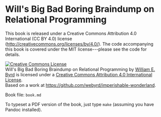 # Will's Big Bad Boring Braindump on Relational Programming

This book is released under a Creative Commons Attribution 4.0 International (CC BY 4.0) license (http://creativecommons.org/licenses/by/4.0/).  The code accompanying this book is covered under the MIT license---please see the code for details.

<a rel="license" href="http://creativecommons.org/licenses/by/4.0/"><img alt="Creative Commons License" style="border-width:0" src="https://i.creativecommons.org/l/by/4.0/88x31.png" /></a><br /><span xmlns:dct="http://purl.org/dc/terms/" href="http://purl.org/dc/dcmitype/Text" property="dct:title" rel="dct:type">Will's Big Bad Boring Braindump on Relational Programming</span> by <a xmlns:cc="http://creativecommons.org/ns#" href="https://github.com/webyrd/imperishable-wonderland" property="cc:attributionName" rel="cc:attributionURL">William E. Byrd</a> is licensed under a <a rel="license" href="http://creativecommons.org/licenses/by/4.0/">Creative Commons Attribution 4.0 International License</a>.<br />Based on a work at <a xmlns:dct="http://purl.org/dc/terms/" href="https://github.com/webyrd/imperishable-wonderland" rel="dct:source">https://github.com/webyrd/imperishable-wonderland</a>.

Book file: `book.md`

To typeset a PDF version of the book, just type `make` (assuming you have Pandoc installed).
